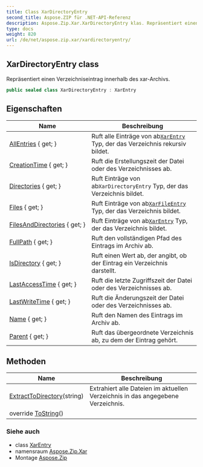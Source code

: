 ```yaml
---
title: Class XarDirectoryEntry
second_title: Aspose.ZIP für .NET-API-Referenz
description: Aspose.Zip.Xar.XarDirectoryEntry klas. Repräsentiert einen Verzeichniseintrag innerhalb des xarArchivs.
type: docs
weight: 820
url: /de/net/aspose.zip.xar/xardirectoryentry/
---
```

## XarDirectoryEntry class

Repräsentiert einen Verzeichniseintrag innerhalb des xar-Archivs.

```csharp
public sealed class XarDirectoryEntry : XarEntry
```

## Eigenschaften

| Name | Beschreibung |
| --- | --- |
| [AllEntries](../../aspose.zip.xar/xardirectoryentry/allentries/) { get; } | Ruft alle Einträge von ab[`XarEntry`](../xarentry/) Typ, der das Verzeichnis rekursiv bildet. |
| [CreationTime](../../aspose.zip.xar/xarentry/creationtime/) { get; } | Ruft die Erstellungszeit der Datei oder des Verzeichnisses ab. |
| [Directories](../../aspose.zip.xar/xardirectoryentry/directories/) { get; } | Ruft Einträge von ab`XarDirectoryEntry` Typ, der das Verzeichnis bildet. |
| [Files](../../aspose.zip.xar/xardirectoryentry/files/) { get; } | Ruft Einträge von ab[`XarFileEntry`](../xarfileentry/) Typ, der das Verzeichnis bildet. |
| [FilesAndDirectories](../../aspose.zip.xar/xardirectoryentry/filesanddirectories/) { get; } | Ruft Einträge von ab[`XarEntry`](../xarentry/) Typ, der das Verzeichnis bildet. |
| [FullPath](../../aspose.zip.xar/xarentry/fullpath/) { get; } | Ruft den vollständigen Pfad des Eintrags im Archiv ab. |
| [IsDirectory](../../aspose.zip.xar/xarentry/isdirectory/) { get; } | Ruft einen Wert ab, der angibt, ob der Eintrag ein Verzeichnis darstellt. |
| [LastAccessTime](../../aspose.zip.xar/xarentry/lastaccesstime/) { get; } | Ruft die letzte Zugriffszeit der Datei oder des Verzeichnisses ab. |
| [LastWriteTime](../../aspose.zip.xar/xarentry/lastwritetime/) { get; } | Ruft die Änderungszeit der Datei oder des Verzeichnisses ab. |
| [Name](../../aspose.zip.xar/xarentry/name/) { get; } | Ruft den Namen des Eintrags im Archiv ab. |
| [Parent](../../aspose.zip.xar/xarentry/parent/) { get; } | Ruft das übergeordnete Verzeichnis ab, zu dem der Eintrag gehört. |

## Methoden

| Name | Beschreibung |
| --- | --- |
| [ExtractToDirectory](../../aspose.zip.xar/xardirectoryentry/extracttodirectory/)(string) | Extrahiert alle Dateien im aktuellen Verzeichnis in das angegebene Verzeichnis. |
| override [ToString](../../aspose.zip.xar/xarentry/tostring/)() |  |

### Siehe auch

* class [XarEntry](../xarentry/)
* namensraum [Aspose.Zip.Xar](../../aspose.zip.xar/)
* Montage [Aspose.Zip](../../)


